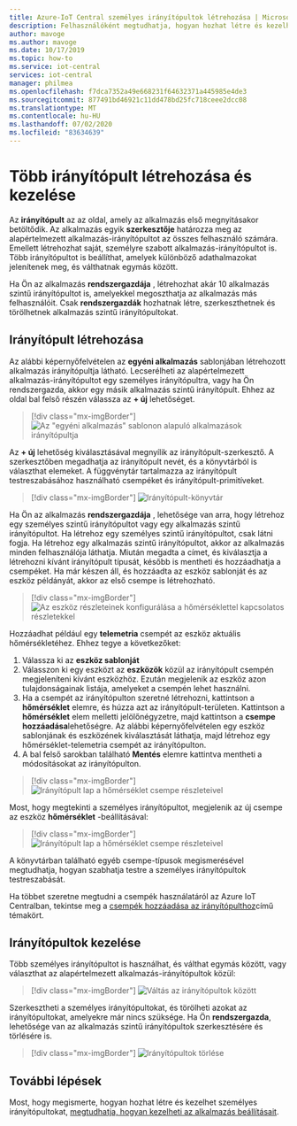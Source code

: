 ```yaml
---
title: Azure-IoT Central személyes irányítópultok létrehozása | Microsoft Docs
description: Felhasználóként megtudhatja, hogyan hozhat létre és kezelhet személyes irányítópultokat.
author: mavoge
ms.author: mavoge
ms.date: 10/17/2019
ms.topic: how-to
ms.service: iot-central
services: iot-central
manager: philmea
ms.openlocfilehash: f7dca7352a49e668231f64632371a445985e4de3
ms.sourcegitcommit: 877491bd46921c11dd478bd25fc718ceee2dcc08
ms.translationtype: MT
ms.contentlocale: hu-HU
ms.lasthandoff: 07/02/2020
ms.locfileid: "83634639"
---
```

# <a name="create-and-manage-multiple-dashboards"></a>Több irányítópult létrehozása és kezelése

Az **irányítópult** az az oldal, amely az alkalmazás első megnyitásakor betöltődik. Az alkalmazás egyik **szerkesztője** határozza meg az alapértelmezett alkalmazás-irányítópultot az összes felhasználó számára. Emellett létrehozhat saját, személyre szabott alkalmazás-irányítópultot is. Több irányítópultot is beállíthat, amelyek különböző adathalmazokat jelenítenek meg, és válthatnak egymás között.

Ha Ön az alkalmazás **rendszergazdája** , létrehozhat akár 10 alkalmazás szintű irányítópultot is, amelyekkel megoszthatja az alkalmazás más felhasználóit. Csak **rendszergazdák** hozhatnak létre, szerkeszthetnek és törölhetnek alkalmazás szintű irányítópultokat.  

## <a name="create-dashboard"></a>Irányítópult létrehozása

Az alábbi képernyőfelvételen az **egyéni alkalmazás** sablonjában létrehozott alkalmazás irányítópultja látható. Lecserélheti az alapértelmezett alkalmazás-irányítópultot egy személyes irányítópultra, vagy ha Ön rendszergazda, akkor egy másik alkalmazás szintű irányítópult. Ehhez az oldal bal felső részén válassza az **+ új** lehetőséget.

> [!div class="mx-imgBorder"]
> ![Az "egyéni alkalmazás" sablonon alapuló alkalmazások irányítópultja](media/howto-create-personal-dashboards/dashboard-custom-app.png)

Az **+ új** lehetőség kiválasztásával megnyílik az irányítópult-szerkesztő. A szerkesztőben megadhatja az irányítópult nevét, és a könyvtárból is választhat elemeket. A függvénytár tartalmazza az irányítópult testreszabásához használható csempéket és irányítópult-primitíveket.

> [!div class="mx-imgBorder"]
> ![Irányítópult-könyvtár](media/howto-create-personal-dashboards/dashboard-library.png)

Ha Ön az alkalmazás **rendszergazdája** , lehetősége van arra, hogy létrehoz egy személyes szintű irányítópultot vagy egy alkalmazás szintű irányítópultot. Ha létrehoz egy személyes szintű irányítópultot, csak látni fogja. Ha létrehoz egy alkalmazás szintű irányítópultot, akkor az alkalmazás minden felhasználója láthatja. Miután megadta a címet, és kiválasztja a létrehozni kívánt irányítópult típusát, később is mentheti és hozzáadhatja a csempéket. Ha már készen áll, és hozzáadta az eszköz sablonját és az eszköz példányát, akkor az első csempe is létrehozható.  

> [!div class="mx-imgBorder"]
> ![Az eszköz részleteinek konfigurálása a hőmérséklettel kapcsolatos részletekkel](media/howto-create-personal-dashboards/device-details.png)

Hozzáadhat például egy **telemetria** csempét az eszköz aktuális hőmérsékletéhez. Ehhez tegye a következőket:

1. Válassza ki az **eszköz sablonját**
1. Válasszon ki egy eszközt az **eszközök** közül az irányítópult csempén megjeleníteni kívánt eszközhöz. Ezután megjelenik az eszköz azon tulajdonságainak listája, amelyeket a csempén lehet használni.
1. Ha a csempét az irányítópulton szeretné létrehozni, kattintson a **hőmérséklet** elemre, és húzza azt az irányítópult-területen. Kattintson a **hőmérséklet** elem melletti jelölőnégyzetre, majd kattintson a **csempe hozzáadása**lehetőségre. Az alábbi képernyőfelvételen egy eszköz sablonjának és eszközének kiválasztását láthatja, majd létrehoz egy hőmérséklet-telemetria csempét az irányítópulton.
1. A bal felső sarokban található **Mentés** elemre kattintva mentheti a módosításokat az irányítópulton.

> [!div class="mx-imgBorder"]
> ![Irányítópult lap a hőmérséklet csempe részleteivel](media/howto-create-personal-dashboards/temperature-tile-edit.png)

Most, hogy megtekinti a személyes irányítópultot, megjelenik az új csempe az eszköz **hőmérséklet** -beállításával:

> [!div class="mx-imgBorder"]
> ![Irányítópult lap a hőmérséklet csempe részleteivel](media/howto-create-personal-dashboards/temperature-tile-complete.png)

A könyvtárban található egyéb csempe-típusok megismerésével megtudhatja, hogyan szabhatja testre a személyes irányítópultok testreszabását.

Ha többet szeretne megtudni a csempék használatáról az Azure IoT Centralban, tekintse meg a [csempék hozzáadása az irányítópulthoz](howto-add-tiles-to-your-dashboard.md)című témakört.

## <a name="manage-dashboards"></a>Irányítópultok kezelése

Több személyes irányítópultot is használhat, és válthat egymás között, vagy választhat az alapértelmezett alkalmazás-irányítópultok közül:

> [!div class="mx-imgBorder"]
> ![Váltás az irányítópultok között](media/howto-create-personal-dashboards/switch-dashboards.png)

Szerkesztheti a személyes irányítópultokat, és törölheti azokat az irányítópultokat, amelyekre már nincs szüksége. Ha Ön **rendszergazda**, lehetősége van az alkalmazás szintű irányítópultok szerkesztésére és törlésére is.

> [!div class="mx-imgBorder"]
> ![Irányítópultok törlése](media/howto-create-personal-dashboards/delete-dashboards.png)

## <a name="next-steps"></a>További lépések

Most, hogy megismerte, hogyan hozhat létre és kezelhet személyes irányítópultokat, [megtudhatja, hogyan kezelheti az alkalmazás beállításait](howto-manage-preferences.md).
